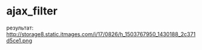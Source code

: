 # ajax_filter

результат:
http://storage8.static.itmages.com/i/17/0826/h_1503767950_1430188_2c371d5ce1.png
